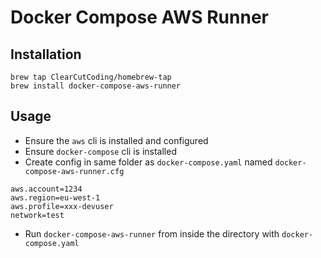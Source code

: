 # Docker Compose AWS Runner

## Installation

```
brew tap ClearCutCoding/homebrew-tap
brew install docker-compose-aws-runner
```

## Usage

- Ensure the `aws` cli is installed and configured
- Ensure `docker-compose` cli is installed
- Create config in same folder as `docker-compose.yaml` named `docker-compose-aws-runner.cfg`


```
aws.account=1234
aws.region=eu-west-1
aws.profile=xxx-devuser
network=test
```

- Run `docker-compose-aws-runner` from inside the directory with `docker-compose.yaml`

